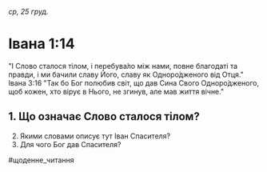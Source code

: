 
_ср, 25 груд._

# Івана 1:14
"І Слово сталося тілом, і перебува́ло між нами, повне благодаті та правди, і ми бачили славу Його, славу як Одноро́дженого від Отця."
Івана 3:16
"Так бо Бог полюбив світ, що дав Сина Свого Одноро́дженого, щоб кожен, хто вірує в Нього, не згинув, але мав життя вічне."

## 1. Що означає Слово сталося тілом?
2. Якими словами описує тут Іван Спасителя?
3. Для чого Бог дав Спасителя?

#щоденне_читання
